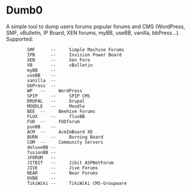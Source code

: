 Dumb0
=====

A simple tool to dump users forums popular forums and CMS (WordPress, SMF, vBulletin, IP Board, XEN forums, myBB, useBB, vanilla, bbPress...). Supported:

			SMF   	 --		Simple Machine Forums
			IPB   	 --		Invision Power Board
			XEN      --		Xen Foro
			VB       --		vBulletin
			myBB     --
			useBB    --
			vanilla  --
			bbPress  --
			WP	 --		WordPress
			SPIP	 --		SPIP CMS
			DRUPAL   --		Drupal
			MOODLE 	 --		Moodle 
			BEE	 --		Beehive Forums
			FLUX	 --		fluxBB
			FUD	 --		FUDforum
			punBB	 --
			ACM	 --		AcmImBoard XD
			BURN	 --		Burning Board
			COM	 --		Community Servers
			deluxeBB --		
			fusionBB --
			JFORUM	 --
			JITBIT 	 --		Jibit ASPNetForum
			JIVE	 --		Jive Forums
			NEAR	 --		Near Forums
			OVBB	 --		
			TikiWiki --		TikiWiki CMS-Groupware
			
